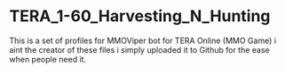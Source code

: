 # TERA_1-60_Harvesting_N_Hunting
This is a set of profiles for MMOViper bot for TERA Online (MMO Game) i aint the creator of these files i simply uploaded it to Github for the ease when people need it.

